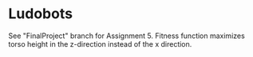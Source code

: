 # Ludobots 

See "FinalProject" branch for Assignment 5.
Fitness function maximizes torso height in the z-direction instead of the x direction.
